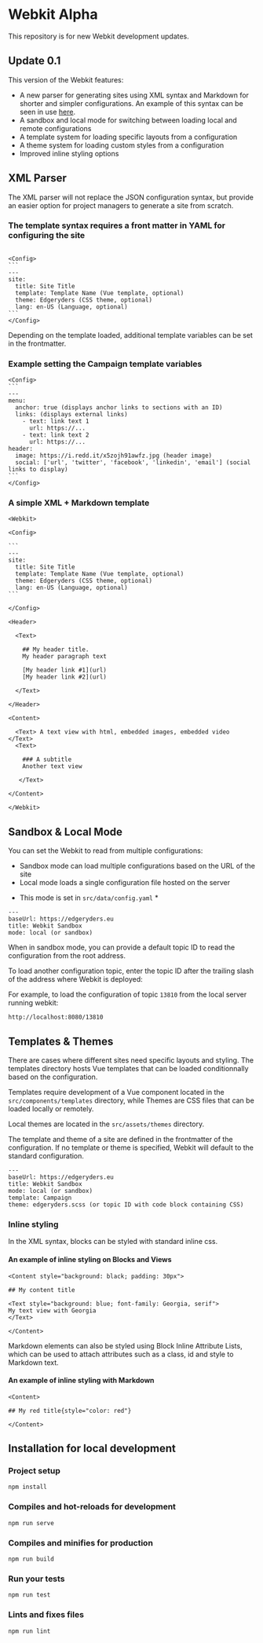 # Webkit Alpha

This repository is for new Webkit development updates.

## Update 0.1

This version of the Webkit features:

- A new parser for generating sites using XML syntax and Markdown for shorter and simpler configurations. An example of this syntax can be seen in use [here](https://edgeryders.eu/raw/13810.json).
- A sandbox and local mode for switching between loading local and remote configurations
- A template system for loading specific layouts from a configuration 
- A theme system for loading custom styles from a configuration
- Improved inline styling options 

## XML Parser

The XML parser will not replace the JSON configuration syntax, but provide an easier option for project managers to generate a site from scratch.

### The template syntax requires a front matter in YAML for configuring the site

````

<Config>
```
---
site:
  title: Site Title
  template: Template Name (Vue template, optional)
  theme: Edgeryders (CSS theme, optional)
  lang: en-US (Language, optional)
```
</Config>

````

Depending on the template loaded, additional template variables can be set in the frontmatter.

### Example setting the Campaign template variables

````
<Config>
```
---
menu: 
  anchor: true (displays anchor links to sections with an ID)
  links: (displays external links)
  	- text: link text 1
  	  url: https://...
  	- text: link text 2
  	  url: https://...
header:
  image: https://i.redd.it/x5zojh91awfz.jpg (header image)
  social: ['url', 'twitter', 'facebook', 'linkedin', 'email'] (social links to display)
```
</Config>

````

### A simple XML + Markdown template

````
<Webkit>

<Config>

```
---
site:
  title: Site Title
  template: Template Name (Vue template, optional)
  theme: Edgeryders (CSS theme, optional)
  lang: en-US (Language, optional)
```

</Config>

<Header>

  <Text>

    ## My header title.
    My header paragraph text
   
    [My header link #1](url)
    [My header link #2](url)

  </Text>

</Header>

<Content>

  <Text> A text view with html, embedded images, embedded video </Text>
  <Text> 

    ### A subtitle
    Another text view

   </Text>
  
</Content>

</Webkit>
````

## Sandbox & Local Mode

You can set the Webkit to read from multiple configurations:
- Sandbox mode can load multiple configurations based on the URL of the site
- Local mode loads a single configuration file hosted on the server

* This mode is set in ```src/data/config.yaml``` *

```
---
baseUrl: https://edgeryders.eu
title: Webkit Sandbox
mode: local (or sandbox)
```

When in sandbox mode, you can provide a default topic ID to read the configuration from the root address.

To load another configuration topic, enter the topic ID after the trailing slash of the address where Webkit is deployed:

For example, to load the configuration of topic ```13810``` from the local server running webkit:

```
http://localhost:8080/13810
```

## Templates & Themes

There are cases where different sites need specific layouts and styling. The templates directory hosts Vue templates that can be loaded conditionnally based on the configuration.

Templates require development of a Vue component located in the ```src/components/templates``` directory, while Themes are CSS files that can be loaded locally or remotely. 

Local themes are located in the ```src/assets/themes``` directory.

The template and theme of a site are defined in the frontmatter of the configuration. If no template or theme is specified, Webkit will default to the standard configuration.

```
---
baseUrl: https://edgeryders.eu
title: Webkit Sandbox
mode: local (or sandbox)
template: Campaign
theme: edgeryders.scss (or topic ID with code block containing CSS)
```

### Inline styling

In the XML syntax, blocks can be styled with standard inline css.


#### An example of inline styling on Blocks and Views

```
<Content style="background: black; padding: 30px">

## My content title

<Text style="background: blue; font-family: Georgia, serif">
My text view with Georgia
</Text>

</Content>
```

Markdown elements can also be styled using Block Inline Attribute Lists, which can be used to attach attributes such as a class, id and style to Markdown text. 

#### An example of inline styling with Markdown

```
<Content>

## My red title{style="color: red"}

</Content>
```

## Installation for local development

### Project setup
```
npm install
```

### Compiles and hot-reloads for development
```
npm run serve
```

### Compiles and minifies for production
```
npm run build
```

### Run your tests
```
npm run test
```

### Lints and fixes files
```
npm run lint
```

